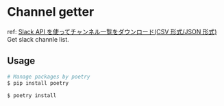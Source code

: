 # Channel getter

ref: [Slack API を使ってチャンネル一覧をダウンロード(CSV 形式/JSON 形式)](https://qiita.com/YoheiHayamizu/items/1a176fde5ef01ef598eb)
Get slack channle list.

## Usage

```sh
# Manage packages by poetry
$ pip install poetry

$ poetry install
```
